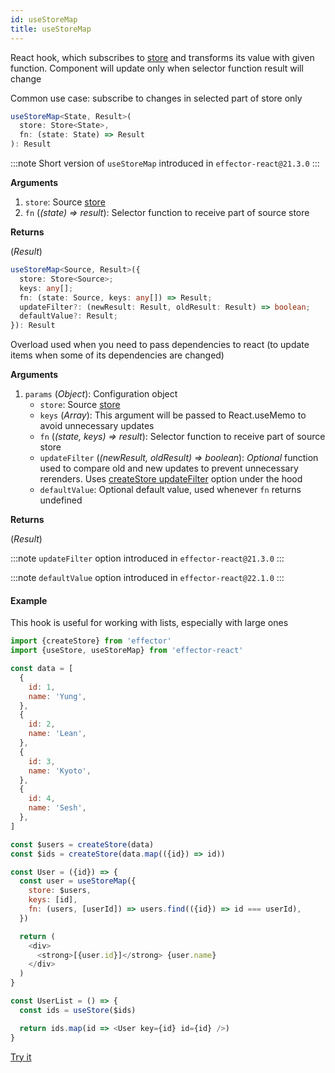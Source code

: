 ```yaml
---
id: useStoreMap
title: useStoreMap
---
```


React hook, which subscribes to [store](docs/api/effector/Store.md) and transforms its value with given function. Component will update only when selector function result will change

Common use case: subscribe to changes in selected part of store only

```ts
useStoreMap<State, Result>(
  store: Store<State>,
  fn: (state: State) => Result
): Result
```

:::note
Short version of `useStoreMap` introduced in `effector-react@21.3.0`
:::

**Arguments**

1. `store`: Source [store](docs/api/effector/Store.md)
2. `fn` (_(state) => result_): Selector function to receive part of source store

**Returns**

(_Result_)

```ts
useStoreMap<Source, Result>({
  store: Store<Source>;
  keys: any[];
  fn: (state: Source, keys: any[]) => Result;
  updateFilter?: (newResult: Result, oldResult: Result) => boolean;
  defaultValue?: Result;
}): Result
```

Overload used when you need to pass dependencies to react (to update items when some of its dependencies are changed)

**Arguments**

1. `params` (_Object_): Configuration object
   - `store`: Source [store](docs/api/effector/Store.md)
   - `keys` (_Array_): This argument will be passed to React.useMemo to avoid unnecessary updates
   - `fn` (_(state, keys) => result_): Selector function to receive part of source store
   - `updateFilter` (_(newResult, oldResult) => boolean_): _Optional_ function used to compare old and new updates to prevent unnecessary rerenders. Uses [createStore updateFilter](docs/api/effector/createStore.md) option under the hood
   - `defaultValue`: Optional default value, used whenever `fn` returns undefined

**Returns**

(_Result_)

:::note
`updateFilter` option introduced in `effector-react@21.3.0`
:::

:::note
`defaultValue` option introduced in `effector-react@22.1.0`
:::

#### Example

This hook is useful for working with lists, especially with large ones

```js
import {createStore} from 'effector'
import {useStore, useStoreMap} from 'effector-react'

const data = [
  {
    id: 1,
    name: 'Yung',
  },
  {
    id: 2,
    name: 'Lean',
  },
  {
    id: 3,
    name: 'Kyoto',
  },
  {
    id: 4,
    name: 'Sesh',
  },
]

const $users = createStore(data)
const $ids = createStore(data.map(({id}) => id))

const User = ({id}) => {
  const user = useStoreMap({
    store: $users,
    keys: [id],
    fn: (users, [userId]) => users.find(({id}) => id === userId),
  })

  return (
    <div>
      <strong>[{user.id}]</strong> {user.name}
    </div>
  )
}

const UserList = () => {
  const ids = useStore($ids)

  return ids.map(id => <User key={id} id={id} />)
}
```

[Try it](https://share.effector.dev/cAZWHCit)

